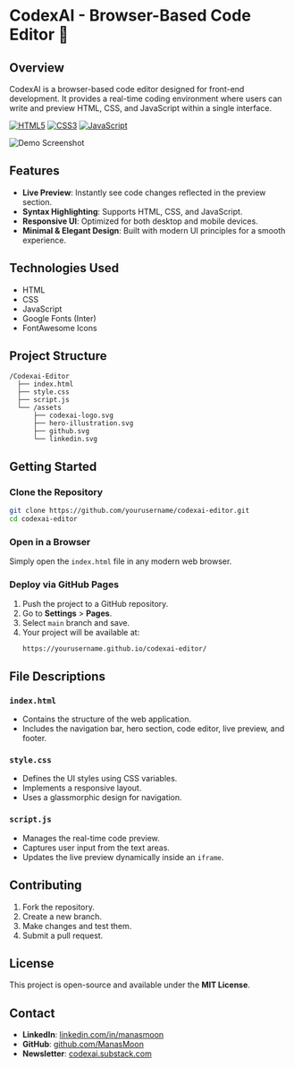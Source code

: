 # CodexAI - Browser-Based Code Editor 🚀

## Overview
CodexAI is a browser-based code editor designed for front-end development. It provides a real-time coding environment where users can write and preview HTML, CSS, and JavaScript within a single interface.

[![HTML5](https://img.shields.io/badge/HTML5-E34F26?logo=html5&logoColor=white)](https://developer.mozilla.org/en-US/docs/Web/HTML)
[![CSS3](https://img.shields.io/badge/CSS3-1572B6?logo=css3&logoColor=white)](https://developer.mozilla.org/en-US/docs/Web/CSS)
[![JavaScript](https://img.shields.io/badge/JavaScript-F7DF1E?logo=javascript&logoColor=black)](https://developer.mozilla.org/en-US/docs/Web/JavaScript)

![Demo Screenshot](https://blogger.googleusercontent.com/img/b/R29vZ2xl/AVvXsEhkAgEl3Xgyj0g5bqwXn7Wd60vsAK5bSTsjER_QAy1SsBuk85yPXZy9KNDcnjm7wQqekClcXFo8ua9BlgJYCn3ZJfILAPkkSAulIIsKLb_X-GIGlEAJCEl74FLe-WL18BEa_makhWXWQHmElcCJF2pANE5BRMQmCLK0tAOtC0IJ0Q0AsvvRIEwBlp-dy7Kv/s1898/Browser-Editor.png)

## Features
- **Live Preview**: Instantly see code changes reflected in the preview section.
- **Syntax Highlighting**: Supports HTML, CSS, and JavaScript.
- **Responsive UI**: Optimized for both desktop and mobile devices.
- **Minimal & Elegant Design**: Built with modern UI principles for a smooth experience.

## Technologies Used
- HTML
- CSS
- JavaScript
- Google Fonts (Inter)
- FontAwesome Icons

## Project Structure
```plaintext
/Codexai-Editor
  ├── index.html
  ├── style.css
  ├── script.js
  └── /assets
      ├── codexai-logo.svg
      ├── hero-illustration.svg
      ├── github.svg
      └── linkedin.svg
```



## Getting Started
### Clone the Repository
```sh
git clone https://github.com/yourusername/codexai-editor.git
cd codexai-editor
```

### Open in a Browser
Simply open the `index.html` file in any modern web browser.

### Deploy via GitHub Pages
1. Push the project to a GitHub repository.
2. Go to **Settings** > **Pages**.
3. Select `main` branch and save.
4. Your project will be available at:
   ```
   https://yourusername.github.io/codexai-editor/
   ```

## File Descriptions
### `index.html`
- Contains the structure of the web application.
- Includes the navigation bar, hero section, code editor, live preview, and footer.

### `style.css`
- Defines the UI styles using CSS variables.
- Implements a responsive layout.
- Uses a glassmorphic design for navigation.

### `script.js`
- Manages the real-time code preview.
- Captures user input from the text areas.
- Updates the live preview dynamically inside an `iframe`.

## Contributing
1. Fork the repository.
2. Create a new branch.
3. Make changes and test them.
4. Submit a pull request.

## License
This project is open-source and available under the **MIT License**.

## Contact
- **LinkedIn**: [linkedin.com/in/manasmoon](https://linkedin.com/in/manasmoon)
- **GitHub**: [github.com/ManasMoon](https://github.com/ManasMoon)
- **Newsletter**: [codexai.substack.com](https://codexai.substack.com/)

